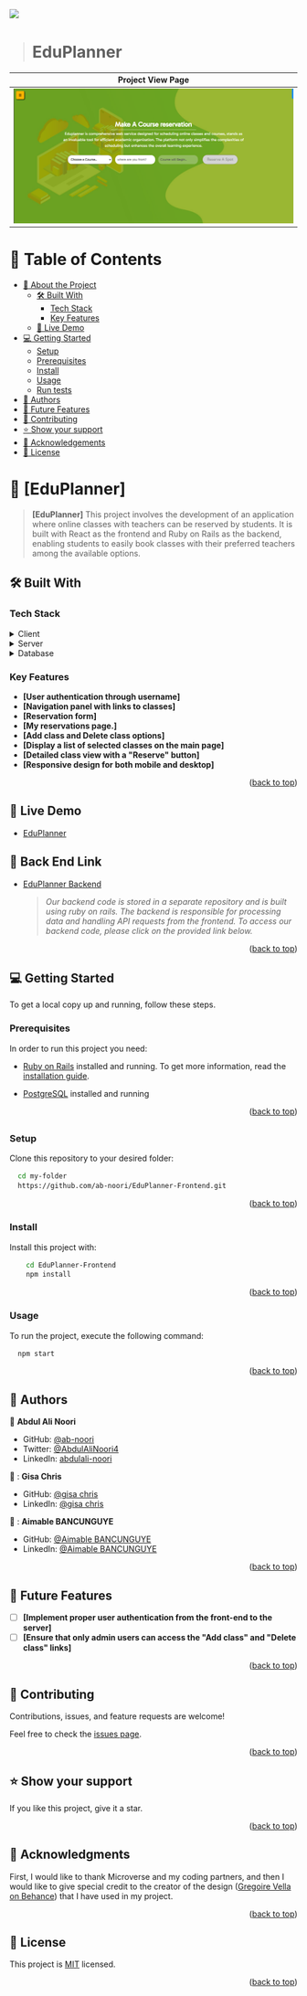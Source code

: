 ![](https://img.shields.io/badge/Microverse-blueviolet)

> # EduPlanner

| Project View Page                                                                                                       |
| ----------------------------------------------------------------------------------------------------------------------- |
| <div align="center" width="auto"><img alt="Finance-Tracker login" src="src/assets/images/eduplannerView.png"/></div> |

<a name="readme-top"></a>

<!-- TABLE OF CONTENTS -->

# 📗 Table of Contents

- [📖 About the Project](#about-project)
  - [🛠 Built With](#built-with)
    - [Tech Stack](#tech-stack)
    - [Key Features](#key-features)
  - [🚀 Live Demo](#live-demo)
- [💻 Getting Started](#getting-started)
  - [Setup](#setup)
  - [Prerequisites](#prerequisites)
  - [Install](#install)
  - [Usage](#usage)
  - [Run tests](#run-tests)
- [👥 Authors](#authors)
- [🔭 Future Features](#future-features)
- [🤝 Contributing](#contributing)
- [⭐️ Show your support](#support)
- [🙏 Acknowledgements](#acknowledgements)
- [📝 License](#license)

<!-- PROJECT DESCRIPTION -->

# 📖 [EduPlanner] <a name="about-project"></a>

> **[EduPlanner]** This project involves the development of an application where online classes with teachers can be reserved by students. It is built with React as the frontend and Ruby on Rails as the backend, enabling students to easily book classes with their preferred teachers among the available options.

## 🛠 Built With <a name="built-with"></a>

### Tech Stack <a name="tech-stack"></a>

<details>
  <summary>Client</summary>
  <ul>
    <li><a href="https://www.w3schools.com/html/default.asp">HTML</a></li>
    <li><a href="https://www.w3schools.com/css/default.asp">CSS</a></li>
    <li><a href="https://getbootstrap.com/">Bootstrap</a></li>
    <li><a href="https://react.dev/learn">React</a></li>
  </ul>
</details>

<details>
  <summary>Server</summary>
  <ul>
    <li><a href="https://www.ruby-lang.org/en/">Ruby</a></li>
    <li><a href="https://guides.rubyonrails.org/">Ruby on Rails</a></li>
  </ul>
</details>

<details>
<summary>Database</summary>
  <ul>
    <li><a href="https://www.postgresql.org/">PostgreSQL</a></li>
  </ul>
</details>

<!-- Features -->

### Key Features <a name="key-features"></a>

- **[User authentication through username]**
- **[Navigation panel with links to classes]**
- **[Reservation form]**
- **[My reservations page.]**
- **[Add class and Delete class options]**
- **[Display a list of selected classes on the main page]**
- **[Detailed class view with a "Reserve" button]**
- **[Responsive design for both mobile and desktop]**

<p align="right">(<a href="#readme-top">back to top</a>)</p>

## 🚀 Live Demo <a name="live-demo"></a>

- [EduPlanner](https://edu-planner.onrender.com)

## 🔗 Back End Link <a name="documentation"></a>

- [EduPlanner Backend](https://github.com/gisachris/EduPlanner-Backend)

  > _Our backend code is stored in a separate repository and is built using ruby on rails. The backend is responsible for processing data and handling API requests from the frontend. To access our backend code, please click on the provided link below._

<p align="right">(<a href="#readme-top">back to top</a>)</p>

<!-- GETTING STARTED -->

## 💻 Getting Started <a name="getting-started"></a>

To get a local copy up and running, follow these steps.

### Prerequisites

In order to run this project you need:

- [Ruby on Rails](https://rubyonrails.org/) installed and running. To get more information, read the [installation guide](https://guides.rubyonrails.org/).

- [PostgreSQL](https://www.postgresql.org/) installed and running

<p align="right">(<a href="#readme-top">back to top</a>)</p>

##

### Setup

Clone this repository to your desired folder:

```sh
  cd my-folder
  https://github.com/ab-noori/EduPlanner-Frontend.git
```

<p align="right">(<a href="#readme-top">back to top</a>)</p>

### Install

Install this project with:

```sh
    cd EduPlanner-Frontend
    npm install
```

<p align="right">(<a href="#readme-top">back to top</a>)</p>

### Usage

To run the project, execute the following command:

```sh
  npm start
```

<p align="right">(<a href="#readme-top">back to top</a>)</p>

<!-- AUTHORS -->

## 👥 Authors <a name="authors"></a>

👤 **Abdul Ali Noori**

- GitHub: [@ab-noori](https://github.com/ab-noori)
- Twitter: [@AbdulAliNoori4](https://twitter.com/AbdulAliNoori4)
- LinkedIn: [abdulali-noori](https://www.linkedin.com/in/abdulali-noori)

👤 : **Gisa Chris**

- GitHub: [@gisa chris](https://github.com/gisachris)
- LinkedIn: [@gisa chris](https://linkedin.com/in/gisa-chris/)

👤 : **Aimable BANCUNGUYE**

- GitHub: [@Aimable BANCUNGUYE](https://github.com/BANCUNGUYE66)
- LinkedIn: [@Aimable BANCUNGUYE](https://www.linkedin.com/in/aimable-bancunguye-aba703143/)

<p align="right">(<a href="#readme-top">back to top</a>)</p>

<!-- FUTURE FEATURES -->

## 🔭 Future Features <a name="future-features"></a>

- [ ] **[Implement proper user authentication from the front-end to the server]**
- [ ] **[Ensure that only admin users can access the "Add class" and "Delete class" links]**

<p align="right">(<a href="#readme-top">back to top</a>)</p>

<!-- CONTRIBUTING -->

## 🤝 Contributing <a name="contributing"></a>

Contributions, issues, and feature requests are welcome!

Feel free to check the [issues page](https://github.com/ab-noori/EduPlanner-Frontend/issues/new).

<p align="right">(<a href="#readme-top">back to top</a>)</p>

<!-- SUPPORT -->

## ⭐️ Show your support <a name="support"></a>

If you like this project, give it a star.

<p align="right">(<a href="#readme-top">back to top</a>)</p>

<!-- ACKNOWLEDGEMENTS -->

## 🙏 Acknowledgments <a name="acknowledgements"></a>

First, I would like to thank Microverse and my coding partners, and then I would like to give special credit to the creator of the design ([Gregoire Vella on Behance](https://www.behance.net/gregoirevella)) that I have used in my project.

<p align="right">(<a href="#readme-top">back to top</a>)</p>

## 📝 License <a name="license"></a>

This project is [MIT](./LICENSE) licensed.

<p align="right">(<a href="#readme-top">back to top</a>)</p>
